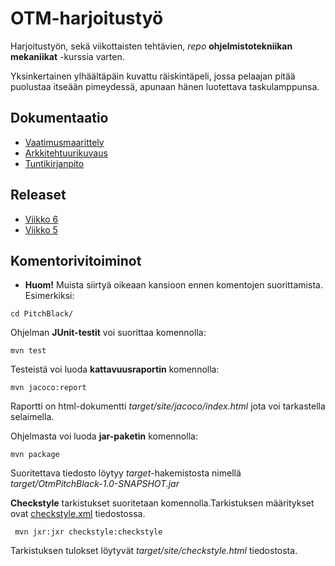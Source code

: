 # OTM-harjoitustyö

Harjoitustyön, sekä viikottaisten tehtävien, *repo* **ohjelmistotekniikan mekaniikat** -kurssia varten.

Yksinkertainen ylhäältäpäin kuvattu räiskintäpeli, jossa pelaajan pitää puolustaa itseään pimeydessä, apunaan hänen luotettava taskulamppunsa.

## Dokumentaatio
* [Vaatimusmaarittely](https://github.com/JoonaHa/OTM-harjoitustyo/blob/master/dokumentaatio/vaatimusmaarittely.md)
* [Arkkitehtuurikuvaus](https://github.com/JoonaHa/OTM-harjoitustyo/blob/master/dokumentaatio/arkkitehtuuri.md)
* [Tuntikirjanpito](https://github.com/JoonaHa/OTM-harjoitustyo/blob/master/dokumentaatio/tuntikirjanpito.md)
## Releaset
* [Viikko 6](https://github.com/JoonaHa/OTM-harjoitustyo/releases/tag/v.06)
* [Viikko 5](https://github.com/JoonaHa/OTM-harjoitustyo/releases/tag/v0.5)
## Komentorivitoiminot
* **Huom!** Muista siirtyä oikeaan kansioon ennen komentojen suorittamista. Esimerkiksi:
```
cd PitchBlack/
```

Ohjelman **JUnit-testit** voi suorittaa komennolla:
```
mvn test
```

Testeistä voi luoda **kattavuusraportin** komennolla:
```
mvn jacoco:report
```
Raportti on html-dokumentti _target/site/jacoco/index.html_ jota voi tarkastella selaimella. 


Ohjelmasta voi luoda **jar-paketin** komennolla:
```
mvn package
```
Suoritettava tiedosto löytyy _target_-hakemistosta nimellä _target/OtmPitchBlack-1.0-SNAPSHOT.jar_

**Checkstyle** tarkistukset suoritetaan komennolla.Tarkistuksen määritykset ovat [checkstyle.xml](https://github.com/JoonaHa/OTM-harjoitustyo/commit/7c27f14ffdb24160d2a4caa23cc9638d1af4f51f) tiedostossa.
```
 mvn jxr:jxr checkstyle:checkstyle
```
Tarkistuksen tulokset löytyvät _target/site/checkstyle.html_ tiedostosta.


